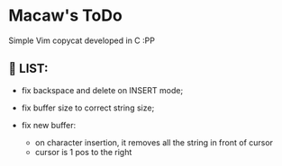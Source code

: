 # Macaw's ToDo

Simple Vim copycat developed in C :PP

## 📝 LIST:

- fix backspace and delete on INSERT mode;
- fix buffer size to correct string size;

- fix new buffer:
  - on character insertion, it removes all the string in front of cursor
  - cursor is 1 pos to the right
